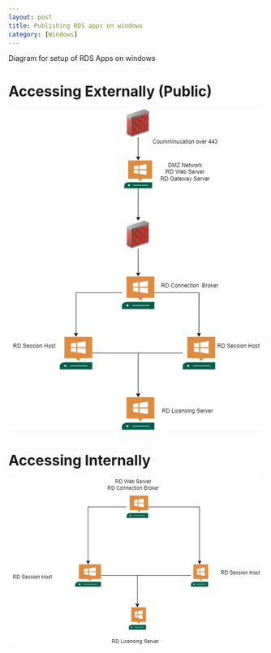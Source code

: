 ```yaml
---
layout: post
title: Publishing RDS apps on windows
category: [Windows]
---
```


Diagram for setup of RDS Apps on windows 

# Accessing Externally (Public)

![External](/assets/images/RDS-deplyoment-External.jpg)

# Accessing Internally 
![Internal](/assets/images/RDS-deplyoment-Internal.jpg)
